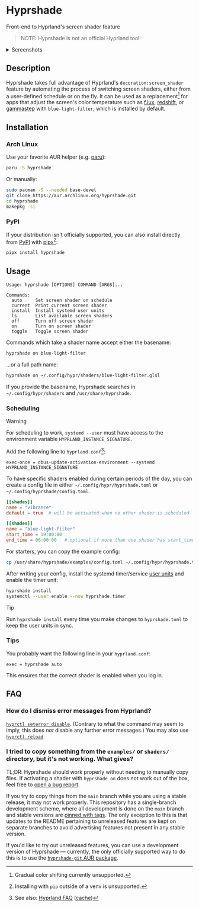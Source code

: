 # Hyprshade

Front-end to Hyprland's screen shader feature

> NOTE: Hyprshade is not an official Hyprland tool

<details>
  <summary>Screenshots</summary>

### Unfiltered

![Unfiltered](./.github/assets/unfiltered.png)

### Vibrance

![Vibrance](./.github/assets/vibrance.png)

### Blue Light Filter

![Blue Light Filter](./.github/assets/blue-light-filter.png)

</details>

## Description

Hyprshade takes full advantage of Hyprland's `decoration:screen_shader` feature
by automating the process of switching screen shaders, either from a user-defined
schedule or on the fly. It can be used as a replacement[^1] for apps that adjust
the screen's color temperature such as [f.lux](https://justgetflux.com/),
[redshift](http://jonls.dk/redshift/), or [gammastep](https://gitlab.com/chinstrap/gammastep)
with `blue-light-filter`, which is installed by default.

[^1]: Gradual color shifting currently unsupported.

## Installation

### Arch Linux

Use your favorite AUR helper (e.g. [paru](https://github.com/Morganamilo/paru)):

```sh
paru -S hyprshade
```

Or manually:

```sh
sudo pacman -S --needed base-devel
git clone https://aur.archlinux.org/hyprshade.git
cd hyprshade
makepkg -si
```

### PyPI

If your distribution isn't officially supported, you can also install directly
from [PyPI](https://pypi.org/project/hyprshade/) with
[pipx](https://pypa.github.io/pipx/)[^2]:

```sh
pipx install hyprshade
```

[^2]: Installing with `pip` outside of a venv is unsupported.

## Usage

```text
Usage: hyprshade [OPTIONS] COMMAND [ARGS]...

Commands:
  auto     Set screen shader on schedule
  current  Print current screen shader
  install  Install systemd user units
  ls       List available screen shaders
  off      Turn off screen shader
  on       Turn on screen shader
  toggle   Toggle screen shader
```

Commands which take a shader name accept either the basename:

```sh
hyprshade on blue-light-filter
```

...or a full path name:

```sh
hyprshade on ~/.config/hypr/shaders/blue-light-filter.glsl
```

If you provide the basename, Hyprshade searches in `~/.config/hypr/shaders` and `/usr/share/hyprshade`.

### Scheduling

> [!WARNING]
> For scheduling to work, `systemd --user` must have access to the environment variable
> `HYPRLAND_INSTANCE_SIGNATURE`.
>
> Add the following line to `hyprland.conf`[^3]:
>
> ```hypr
> exec-once = dbus-update-activation-environment --systemd HYPRLAND_INSTANCE_SIGNATURE
> ```
>
> [^3]: See also: [Hyprland FAQ][hyprland-faq-import-env] ([cache][hyprland-faq-import-env-cache])

[hyprland-faq-import-env]: https://wiki.hyprland.org/FAQ/#some-of-my-apps-take-a-really-long-time-to-open
[hyprland-faq-import-env-cache]: https://web.archive.org/web/20240226003306/https://wiki.hyprland.org/FAQ/#some-of-my-apps-take-a-really-long-time-to-open

To have specific shaders enabled during certain periods of the day, you can
create a config file in either `~/.config/hypr/hyprshade.toml` or `~/.config/hyprshade/config.toml`.

```toml
[[shades]]
name = "vibrance"
default = true  # will be activated when no other shader is scheduled

[[shades]]
name = "blue-light-filter"
start_time = 19:00:00
end_time = 06:00:00   # optional if more than one shader has start_time
```

For starters, you can copy the example config:

```sh
cp /usr/share/hyprshade/examples/config.toml ~/.config/hypr/hyprshade.toml
```

After writing your config, install the systemd timer/service [user units][systemd-user-units] and enable
the timer unit:

[systemd-user-units]: https://wiki.archlinux.org/title/Systemd/User

```sh
hyprshade install
systemctl --user enable --now hyprshade.timer
```

> [!TIP]
> Run `hyprshade install` every time you make changes to `hyprshade.toml` to keep the user units in sync.

### Tips

You probably want the following line in your `hyprland.conf`:

```hypr
exec = hyprshade auto
```

This ensures that the correct shader is enabled when you log in.

## FAQ

### How do I dismiss error messages from Hyprland?

[`hyprctl seterror disable`]. (Contrary to what the command may seem to imply,
this does _not_ disable any further error messages.) You may also use
[`hyprctl reload`].

[`hyprctl seterror disable`]: https://wiki.hyprland.org/Configuring/Using-hyprctl/#seterror
[`hyprctl reload`]: https://wiki.hyprland.org/Configuring/Using-hyprctl/#reload

<!-- markdownlint-disable line-length -->

### I tried to copy something from the `examples/` or `shaders/` directory, but it's not working. What gives?

<!-- markdownlint-enable line-length -->

TL;DR: Hyprshade should work properly without needing to manually copy files.
If activating a shader with `hyprshade on` does not work out of the box, feel
free to [open a bug report].

[open a bug report]: https://github.com/loqusion/hyprshade/issues/new?template=bug_report.yml

If you try to copy things from the `main` branch while you are using a stable
release, it may not work properly. This repository has a single-branch
development scheme, where all development is done on the `main` branch and
stable versions are [pinned with
tags](https://github.com/loqusion/hyprshade/tags). The only exception to this is
that updates to the README pertaining to unreleased features are kept on
separate branches to avoid advertising features not present in any stable
version.

If you'd like to try out unreleased features, you can use a development version
of Hyprshade — currently, the only officially supported way to do this is to use
the [`hyprshade-git` AUR
package](https://aur.archlinux.org/packages/hyprshade-git).
